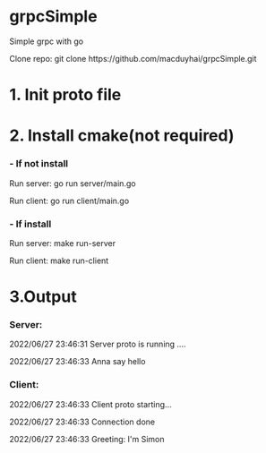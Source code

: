 # grpcSimple
Simple grpc with go<br>
<p>Clone repo: git clone https://github.com/macduyhai/grpcSimple.git  </p>
<h1>1. Init proto file </h1>
<h1>2. Install cmake(not required)</h1>
<h3>- If not install</h3>
    <p> Run server: go run server/main.go</p>
    <p> Run client: go run client/main.go</p>
<h3>- If  install</h3>
    <p> Run server: make run-server</p>
    <p> Run client: make run-client</p>
<h1>3.Output</h1>
<h3>Server:</h3>
    <p> 2022/06/27 23:46:31 Server proto is running ....</p>
    <p> 2022/06/27 23:46:33 Anna say hello</p>
<h3>Client:</h3>
    <p> 2022/06/27 23:46:33 Client proto starting...</p>
    <p> 2022/06/27 23:46:33 Connection done</p>
    <p> 2022/06/27 23:46:33 Greeting: I'm Simon</p>